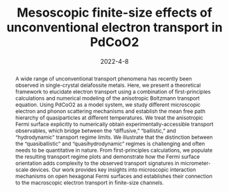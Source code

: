 ---
title: Mesoscopic finite-size effects of unconventional electron transport in PdCoO2
date: 2022-4-8
publisjDate: 2022-04-08T15:03:05Z
authors: ["Georgios Varnavides", "Yaxian Wang", "Philip J. W. Moll", "Polina Anikeeva", "Prineha Narang"]
publication_types: ["2"]
featured: false
publication: "*Physical Review Materials*"

doi: "https://doi.org/10.1103/PhysRevMaterials.6.045002"
abstract: "A wide range of unconventional transport phenomena has recently been observed in single-crystal delafossite metals. Here, we present a theoretical framework to elucidate electron transport using a combination of first-principles calculations and numerical modeling of the anisotropic Boltzmann transport equation. Using PdCoO2 as a model system, we study different microscopic electron and phonon scattering mechanisms and establish the mean free path hierarchy of quasiparticles at different temperatures. We treat the anisotropic Fermi surface explicitly to numerically obtain experimentally-accessible transport observables, which bridge between the “diffusive,” “ballistic,” and “hydrodynamic” transport regime limits. We illustrate that the distinction between the “quasiballistic” and “quasihydrodynamic” regimes is challenging and often needs to be quantitative in nature. From first-principles calculations, we populate the resulting transport regime plots and demonstrate how the Fermi surface orientation adds complexity to the observed transport signatures in micrometer-scale devices. Our work provides key insights into microscopic interaction mechanisms on open hexagonal Fermi surfaces and establishes their connection to the macroscopic electron transport in finite-size channels."

---